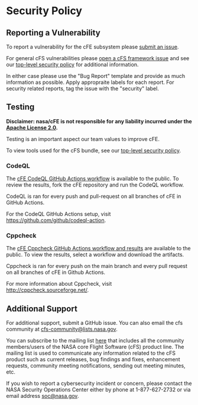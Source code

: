# Security Policy

## Reporting a Vulnerability

To report a vulnerability for the cFE subsystem please [submit an issue](https://github.com/nasa/cFE/issues/new/choose).

For general cFS vulnerabilities please [open a cFS framework issue](https://github.com/nasa/cfs/issues/new/choose) and see our [top-level security policy](https://github.com/nasa/cFS/security/policy) for additional information.

In either case please use the "Bug Report" template and provide as much information as possible. Apply appropraite labels for each report. For security related reports, tag the issue with the "security" label.

## Testing

**Disclaimer: nasa/cFE is not responsible for any liability incurred under the [Apache License 2.0](https://github.com/nasa/cFE/blob/main/LICENSE).**

Testing is an important aspect our team values to improve cFE. 

To view tools used for the cFS bundle, see our [top-level security policy](https://github.com/nasa/cFS/security/policy). 

### CodeQL

The [cFE CodeQL GitHub Actions workflow](https://github.com/nasa/cFE/actions/workflows/codeql-build.yml) is available to the public. To review the results, fork the cFE repository and run the CodeQL workflow. 

CodeQL is ran for every push and pull-request on all branches of cFE in GitHub Actions. 

For the CodeQL GitHub Actions setup, visit https://github.com/github/codeql-action. 

### Cppcheck

The [cFE Cppcheck GitHub Actions workflow and results](https://github.com/nasa/cFE/actions/workflows/static-analysis.yml) are available to the public. To view the results, select a workflow and download the artifacts. 

Cppcheck is ran for every push on the main branch and every pull request on all branches of cFE in Github Actions. 

For more information about Cppcheck, visit http://cppcheck.sourceforge.net/.

## Additional Support

For additional support, submit a GitHub issue. You can also email the cfs community at cfs-community@lists.nasa.gov. 

You can subscribe to the mailing list [here](https://lists.nasa.gov/mailman/listinfo/cfs-community) that includes all the community members/users of the NASA core Flight Software (cFS) product line. The mailing list is used to communicate any information related to the cFS product such as current releases, bug findings and fixes, enhancement requests, community meeting notifications, sending out meeting minutes, etc.

If you wish to report a cybersecurity incident or concern, please contact the NASA Security Operations Center either by phone at 1-877-627-2732 or via email address soc@nasa.gov.
